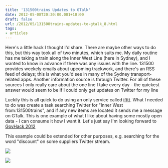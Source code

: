 ```yaml
---
title: '131500trains Updates to GTalk'
date: 2012-05-08T20:30:00.001+10:00
draft: false
url: /2012/05/131500trains-updates-to-gtalk_8.html
tags: 
- articles
---
```


Here's a little hack I thought I'd share. There are maybe other ways to do this, but this way took all of two minutes, which suits me. My daily routine has me taking a train along the Inner West Line (here in Sydney), and I wanted to know in advance if there was any issues with the line. 131500 provides weekely emails about upcoming trackwork, and there's an RSS feed of delays; this is what you'd see in many of the Sydney transport-related apps. Another information source is through Twitter. For all of these sources I only really care about the one line I take every day - the quickest answer would seem to be if I could only get updates on Twitter for my line

Luckily this is all quick to do using an only service called [ifttt](http://www.ifttt.com). What I needed to do was create a task searching Twitter for "Inner West from:131500trains", and if any new items are located it sends me a message on GTalk. This is one example of what I like about having some mostly open data - I can consume it how I want it. Let's just say I'm looking forward to [GovHack 2012](http://www.govhack.org)

This example could be extended for other purposes, e.g. searching for the word "discount" on some suppliers Twitter stream.

[![](https://blogger.googleusercontent.com/img/b/R29vZ2xl/AVvXsEh9Xfom6wP98Yvf6jLdln-G1Pn-BE7-bzuhwgbxOA1UXaozsqANwxeldbmFVNA8y2Igl3Y0cyMjoJewdsUf-wfVt9-laeQsXMcN4JvZAh5WjKYohJJObc7qQjgcU-zy9Oaw1M6uosJ1aZmX/s400/ifttt131500trains.jpg)](https://picasaweb.google.com/lh/photo/8h-kPAUWTOnkLEqguXAjPtMTjNZETYmyPJy0liipFm0?feat=embedwebsite)  
  
[![](https://blogger.googleusercontent.com/img/b/R29vZ2xl/AVvXsEjp_IqO0pCcccUfWeS8NMSs1IQ0qu3IN-q6CUJUrBjPUvZFEp8oVkb8c_pL7H02ZZO9Q1Q3IrXAGcNZAptqYjiy53LwIMGLhcsibQXrygycJH5jgN4enwhPegaKmIp1mvS-tHYNMqU0xZ9P/s400/screenshot-1336481752845.jpg)](https://picasaweb.google.com/lh/photo/pWjijYYAgM-ERMpFtAi4mdMTjNZETYmyPJy0liipFm0?feat=embedwebsite)